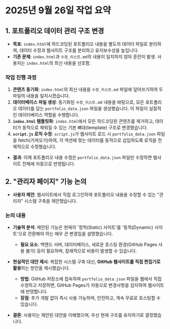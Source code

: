 # 2025년 9월 26일 작업 요약

## 1. 포트폴리오 데이터 관리 구조 변경

- **목표**: `index.html`에 하드코딩된 포트폴리오 내용을 별도의 데이터 파일로 분리하여, 데이터 수정과 웹사이트 구조를 분리하고 유지보수성을 높입니다.
- **기존 문제**: `index.html`과 `수정_리스트.md`의 내용이 일치하지 않아 혼란이 발생. 사용자는 `index.html`의 최신 내용을 선호함.

### 작업 진행 과정

1.  **콘텐츠 동기화**: `index.html`의 최신 내용을 `수정_리스트.md` 파일에 덮어쓰기하여 두 파일의 내용을 일치시켰습니다.
2.  **데이터베이스 파일 생성**: 동기화된 `수정_리스트.md` 내용을 바탕으로, 모든 포트폴리오 데이터를 담는 `portfolio_data.json` 파일을 생성했습니다. 이 파일이 실질적인 데이터베이스 역할을 수행합니다.
3.  **`index.html` 템플릿화**: `index.html`에서 모든 하드코딩된 콘텐츠를 제거하고, 데이터가 동적으로 채워질 수 있는 기본 뼈대(template) 구조로 변경했습니다.
4.  **`script.js` 로직 수정**: `script.js`가 웹사이트 로드 시 `portfolio_data.json` 파일을 fetch(가져오기)하여, 각 섹션에 맞는 데이터를 동적으로 삽입하도록 로직을 전체적으로 수정했습니다.

- **결과**: 이제 포트폴리오 내용 수정은 `portfolio_data.json` 파일만 수정하면 웹사이트 전체에 자동으로 반영됩니다.

## 2. "관리자 페이지" 기능 논의

- **사용자 제안**: 웹사이트에서 직접 로그인하여 포트폴리오 내용을 수정할 수 있는 "관리자" 시스템 구축을 제안했습니다.

### 논의 내용

- **기술적 분석**: 제안된 기능은 현재의 '정적(Static) 사이트'를 '동적(Dynamic) 사이트'으로 전환해야 하는 매우 큰 변경임을 설명했습니다.
    - **필요 요소**: 백엔드 서버, 데이터베이스, 새로운 호스팅 환경(GitHub Pages 사용 불가) 등이 필요하며, 잠재적으로 비용이 발생할 수 있습니다.
- **현실적인 대안 제시**: 복잡한 시스템 구축 대신, **GitHub 웹사이트를 직접 편집기로 활용**하는 방안을 제시했습니다.
    - **방법**: GitHub 저장소에 접속하여 `portfolio_data.json` 파일을 웹에서 직접 수정하고 저장하면, GitHub Pages가 자동으로 변경사항을 감지하여 웹사이트에 반영합니다.
    - **장점**: 추가 개발 없이 즉시 사용 가능하며, 안전하고, 계속 무료로 호스팅할 수 있습니다.

- **결론**: 사용자는 제안된 대안을 이해했으며, 우선 현재 구조를 유지하기로 결정했습니다.
